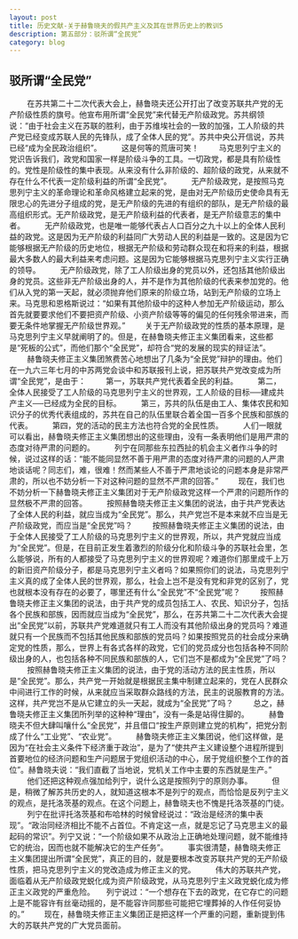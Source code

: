 ```yaml
---
layout: post
title: 历史文献-关于赫鲁晓夫的假共产主义及其在世界历史上的教训5
description: 第五部分：驳所谓“全民党” 
category: blog
---
```


## 驳所谓“全民党” ##
　　
在苏共第二十二次代表大会上，赫鲁晓夫还公开打出了改变苏联共产党的无产阶级性质的旗号。他宣布用所谓“全民党”来代替无产阶级政党。苏共纲领说：“由于社会主义在苏联的胜利，由于苏维埃社会的一致的加强，工人阶级的共产党已经变成苏联人民的先锋队，成了全体人民的党”。苏共中央公开信说，苏共已经“成为全民政治组织”。
　　
这是何等的荒唐可笑！
　　
马克思列宁主义的党识告诉我们，政党和国家一样是阶级斗争的工具。一切政党，都是具有阶级性的。党性是阶级性的集中表现。从来没有什么非阶级的、超阶级的政党，从来就不存在什么不代表一定阶级利益的所谓“全民党”。
　　
无产阶级政党，是按照马克思列宁主义的革命理论和革命风格建立起来的党，是由对无产阶级历史使命具有无限忠心的先进分子组成的党，是无产阶级的先进的有组织的部队，是无产阶级的最高组织形式。无产阶级政党，是无产阶级利益的代表者，是无产阶级意志的集中者。
　　
无产阶级政党，也是唯一能够代表占人口百分之九十以上的全体人民利益的政党。这是因为无产阶级的利益同广大劳动人民的利益是一致的。这是因为它能够根据无产阶级的历史地位，根据无产阶级和劳动群众现在和将来的利益，根据最大多数人的最大利益来考虑问题。这是因为它能够根据马克思列宁主义实行正确的领导。
　　
无产阶级政党，除了工人阶级出身的党员以外，还包括其他阶级出身的党员。这些非无产阶级出身的人，并不是作为其他阶级的代表来参加党的。他们从入党的第一天起，就必须抛弃他们原来的阶级立场，站到无产阶级的立场上来。马克思和恩格斯说过：“如果有其他阶级中的这种人参加无产阶级运动，那么首先就要要求他们不要把资产阶级、小资产阶级等等的偏见的任何残余带进来，而要无条件地掌握无产阶级世界观。”
　　
关于无产阶级政党的性质的基本原理，是马克思列宁主义早就阐明了的。但是，在赫鲁晓夫修正主义集团看来，这些都是“死板的公式”，而他们那个“全民党”，却符合“党的发展的现实的辩证法”。
　　
赫鲁晓夫修正主义集团煞费苦心地想出了几条为“全民党”辩护的理由。他们在一九六三年七月的中苏两党会谈中和苏联报刊上说，把苏联共产党改变成为所谓“全民党”，是由于：
　　
第一，苏联共产党代表着全民的利益。
　　
第二，全体人民接受了工人阶级的马克思列宁主义的世界观，工人阶级的目标──建成共产主义──已经成为全民的目标。
　　
第三，苏共的队伍是由工人、集体农民和知识分子的优秀代表组成的，苏共在自己的队伍里联合着全国一百多个民族和部族的代表。
　　
第四，党的活动的民主方法也符合党的全民性质。
　　
人们一眼就可以看出，赫鲁晓夫修正主义集团想出的这些理由，没有一条表明他们是用严肃的态度对待严肃的问题的。
　　
列宁在同那些东拉西扯的机会主义者作斗争的时候，说过这样的话：“能不能同显然不善于用严肃的态度对待严肃的问题的人严肃地谈话呢？同志们，难，很难！然而某些人不善于严肃地谈论的问题本身是非常严肃的，所以也不妨分析一下对这种问题的显然不严肃的回答。”
　　
现在，我们也不妨分析一下赫鲁晓夫修正主义集团对于无产阶级政党这样一个严肃的问题所作的显然极不严肃的回答。
　　
按照赫鲁晓夫修正主义集团的说法，由于共产党表达了全体人民的利益，就应当成为“全民党”。那么，共产党岂不是本来就不应当是无产阶级政党，而应当是“全民党”吗？
　　
按照赫鲁晓夫修正主义集团的说法，由于全体人民接受了工人阶级的马克思列宁主义的世界观，所以，共产党就应当成为“全民党”。但是，在目前正发生着激烈的阶级分化和阶级斗争的苏联社会里，怎么能够说，所有的人都接受了马克思列宁主义的世界观呢？难道你们那里成千上万的新旧资产阶级分子，都是马克思列宁主义者吗？如果照你们的说法，马克思列宁主义真的成了全体人民的世界观，那么，社会上岂不是没有党和非党的区别了，党也就根本没有存在的必要了，哪里还有什么“全民党”不“全民党”呢？
　　
按照赫鲁晓夫修正主义集团的说法，由于共产党的成员包括工人、农民、知识分子，包括各个民族和部族，因而就应当成为“全民党”，那么，在苏共第二十二次代表大会提出“全民党”以前，苏联共产党难道就只有工人而没有其他阶级出身的党员吗？难道就只有一个民族而不包括其他民族和部族的党员吗？如果按照党员的社会成分来确定党的性质，那么，世界上有各式各样的政党，它们的党员成分也包括各种不同阶级出身的人，也包括各种不同民族和部族的人，它们岂不是都成为“全民党”了吗？
　　
按照赫鲁晓夫修正主义集团的说法，由于党的活动方法的民主性质，所以是“全民党”。那么，共产党一开始就是根据民主集中制建立起来的，党在人民群众中间进行工作的时候，从来就应当采取群众路线的方法，民主的说服教育的方法。这样，共产党岂不是从它建立的头一天起，就成为“全民党”了吗？
　　
总之，赫鲁晓夫修正主义集团所列举的这种种“理由”，没有一条是站得住脚的。
　　
赫鲁晓夫不但大肆叫嚷什么“全民党”，并且借口“按生产原则建立党的机构”，把党分割成了什么“工业党”、“农业党”。
　　
赫鲁晓夫修正主义集团说，他们这样做，是因为“在社会主义条件下经济重于政治”，是为了“使共产主义建设整个进程所提到首要地位的经济问题和生产问题居于党组织活动的中心，居于党组织整个工作的首位”。赫鲁晓夫说：“我们直截了当地说，党机关工作中主要的东西就是生产。”
　　
他们还把这种观点强加给列宁，说什么这是按照列宁的原则办事。
　　
但是，稍微了解苏共历史的人，就知道这根本不是列宁的观点，而恰恰是反列宁主义的观点，是托洛茨基的观点。在这个问题上，赫鲁晓夫也不愧是托洛茨基的门徒。
　　
列宁在批评托洛茨基和布哈林的时候曾经说过：“政治是经济的集中表现”。“政治同经济相比不能不占首位。不肯定这一点，就是忘记了马克思主义的最起码的常识”。列宁又说：“一个阶级如果不从政治上正确地处理问题，就不能维持它的统治，因而也就不能解决它的生产任务”。
　　
事实很清楚，赫鲁晓夫修正主义集团提出所谓“全民党”，真正的目的，就是要根本改变苏联共产党的无产阶级性质，把马克思列宁主义的党改造成为修正主义的党。
　　
伟大的苏联共产党，面临着从无产阶级政党蜕化成为资产阶级政党，从马克思列宁主义政党蜕化成为修正主义政党的严重危险。　　列宁说过：“一个想存在下去的政党，在它存亡的问题上是不能容许有丝毫动摇的，是不能容许同那些可能把它埋葬掉的人作任何妥协的。”
　　
现在，赫鲁晓夫修正主义集团正是把这样一个严重的问题，重新提到伟大的苏联共产党的广大党员面前。